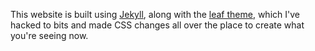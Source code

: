 This website is built using <a href="https://jekyllrb.com/" target="_blank">Jekyll</a>, along with the <a href="https://jekyll-themes.com/leaf/" target="_blank">leaf theme</a>, which I've hacked to bits and made CSS changes all over the place to create what you're seeing now. 
